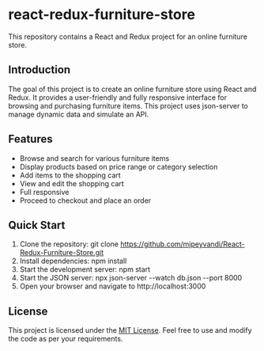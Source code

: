# react-redux-furniture-store

This repository contains a React and Redux project for an online furniture store.

## Introduction
The goal of this project is to create an online furniture store using React and Redux. It provides a user-friendly and fully responsive interface for browsing and purchasing furniture items. This project uses json-server to manage dynamic data and simulate an API.

## Features
- Browse and search for various furniture items
- Display products based on price range or category selection
- Add items to the shopping cart
- View and edit the shopping cart
- Full responsive
- Proceed to checkout and place an order

## Quick Start
1. Clone the repository: git clone https://github.com/mjpeyvandi/React-Redux-Furniture-Store.git
2. Install dependencies: npm install
3. Start the development server: npm start
4. Start the JSON server: npx json-server --watch db.json --port 8000
5. Open your browser and navigate to http://localhost:3000

## License
This project is licensed under the [MIT License](LICENSE). Feel free to use and modify the code as per your requirements.
